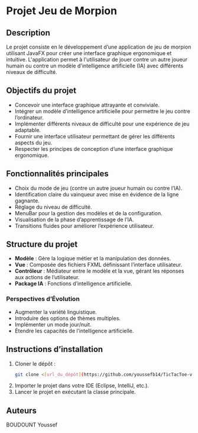# Projet Jeu de Morpion

## Description
Le projet consiste en le développement d’une application de jeu de morpion utilisant JavaFX pour créer une interface graphique ergonomique et intuitive. L'application permet à l'utilisateur de jouer contre un autre joueur humain ou contre un modèle d'intelligence artificielle (IA) avec différents niveaux de difficulté.

## Objectifs du projet
- Concevoir une interface graphique attrayante et conviviale.
- Intégrer un modèle d’intelligence artificielle pour permettre le jeu contre l’ordinateur.
- Implémenter différents niveaux de difficulté pour une expérience de jeu adaptable.
- Fournir une interface utilisateur permettant de gérer les différents aspects du jeu.
- Respecter les principes de conception d’une interface graphique ergonomique.

## Fonctionnalités principales
- Choix du mode de jeu (contre un autre joueur humain ou contre l’IA).
- Identification claire du vainqueur avec mise en évidence de la ligne gagnante.
- Réglage du niveau de difficulté.
- MenuBar pour la gestion des modèles et de la configuration.
- Visualisation de la phase d’apprentissage de l’IA.
- Transitions fluides pour améliorer l’expérience utilisateur.

## Structure du projet
- **Modèle** : Gère la logique métier et la manipulation des données.
- **Vue** : Composée des fichiers FXML définissant l’interface utilisateur.
- **Contrôleur** : Médiateur entre le modèle et la vue, gérant les réponses aux actions de l’utilisateur.
- **Package IA** : Fonctions d’intelligence artificielle.

### Perspectives d’Évolution
- Augmenter la variété linguistique.
- Introduire des options de thèmes multiples.
- Implémenter un mode jour/nuit.
- Étendre les capacités de l’intelligence artificielle.

## Instructions d’installation
1. Cloner le dépôt :
   ```bash
   git clone <[url_du_dépôt](https://github.com/youssefb14/TicTacToe-v2-)>
2. Importer le projet dans votre IDE (Eclipse, IntelliJ, etc.).
3. Lancer le projet en exécutant la classe principale.

## Auteurs
BOUDOUNT Youssef


